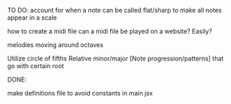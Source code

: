 TO DO:
account for when a note can be called flat/sharp to make all notes appear in a scale

how to create a midi file
can a midi file be played on a website? Easily?

melodies moving around octaves

Utilize circle of fifths
  Relative minor/major
    [Note progression/patterns] that go with certain root

DONE:

make definitions file to avoid constants in main jsx 

